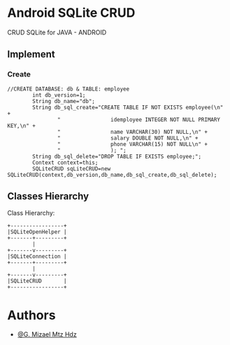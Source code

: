 # Android SQLite CRUD
CRUD SQLite for JAVA - ANDROID

## Implement
### Create
```
//CREATE DATABASE: db & TABLE: employee
        int db_version=1;
        String db_name="db";
        String db_sql_create="CREATE TABLE IF NOT EXISTS employee(\n" +
                "                idemployee INTEGER NOT NULL PRIMARY KEY,\n" +
                "                name VARCHAR(30) NOT NULL,\n" +
                "                salary DOUBLE NOT NULL,\n" +
                "                phone VARCHAR(15) NOT NULL\n" +
                "                ); ";
        String db_sql_delete="DROP TABLE IF EXISTS employee;";
        Context context=this;
        SQLiteCRUD sqLiteCRUD=new SQLiteCRUD(context,db_version,db_name,db_sql_create,db_sql_delete);
```

## Classes Hierarchy
Class Hierarchy:
```
+-----------------+
|SQLiteOpenHelper |
+-------+---------+
        |
+-------v---------+
|SQLiteConnection |
+-------+---------+
        |
+-------v---------+
|SQLiteCRUD       |
+-----------------+
```
# Authors
- [@G. Mizael Mtz Hdz](https://github.com/martinezmizael)
